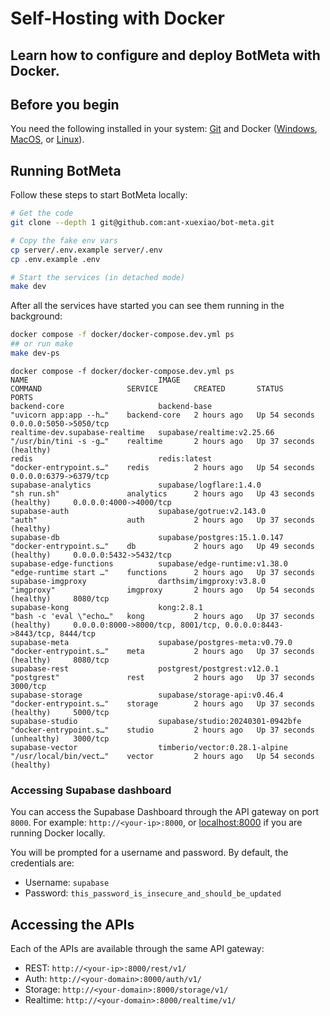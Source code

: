 # Self-Hosting with Docker
Learn how to configure and deploy BotMeta with Docker.
--------------

## Before you begin

You need the following installed in your system: [Git](https://git-scm.com/downloads) and Docker ([Windows](https://docs.docker.com/desktop/install/windows-install/), [MacOS](https://docs.docker.com/desktop/install/mac-install/), or [Linux](https://docs.docker.com/desktop/install/linux-install/)).

## Running BotMeta

Follow these steps to start BotMeta locally:

```sh
# Get the code
git clone --depth 1 git@github.com:ant-xuexiao/bot-meta.git

# Copy the fake env vars
cp server/.env.example server/.env
cp .env.example .env

# Start the services (in detached mode)
make dev
```

After all the services have started you can see them running in the background:

```sh
docker compose -f docker/docker-compose.dev.yml ps
## or run make
make dev-ps
```

```
docker compose -f docker/docker-compose.dev.yml ps
NAME                             IMAGE                              COMMAND                   SERVICE        CREATED       STATUS                      PORTS
backend-core                     backend-base                       "uvicorn app:app --h…"    backend-core   2 hours ago   Up 54 seconds               0.0.0.0:5050->5050/tcp
realtime-dev.supabase-realtime   supabase/realtime:v2.25.66         "/usr/bin/tini -s -g…"    realtime       2 hours ago   Up 37 seconds (healthy)
redis                            redis:latest                       "docker-entrypoint.s…"    redis          2 hours ago   Up 54 seconds               0.0.0.0:6379->6379/tcp
supabase-analytics               supabase/logflare:1.4.0            "sh run.sh"               analytics      2 hours ago   Up 43 seconds (healthy)     0.0.0.0:4000->4000/tcp
supabase-auth                    supabase/gotrue:v2.143.0           "auth"                    auth           2 hours ago   Up 37 seconds (healthy)
supabase-db                      supabase/postgres:15.1.0.147       "docker-entrypoint.s…"    db             2 hours ago   Up 49 seconds (healthy)     0.0.0.0:5432->5432/tcp
supabase-edge-functions          supabase/edge-runtime:v1.38.0      "edge-runtime start …"    functions      2 hours ago   Up 37 seconds
supabase-imgproxy                darthsim/imgproxy:v3.8.0           "imgproxy"                imgproxy       2 hours ago   Up 54 seconds (healthy)     8080/tcp
supabase-kong                    kong:2.8.1                         "bash -c 'eval \"echo…"   kong           2 hours ago   Up 37 seconds (healthy)     0.0.0.0:8000->8000/tcp, 8001/tcp, 0.0.0.0:8443->8443/tcp, 8444/tcp
supabase-meta                    supabase/postgres-meta:v0.79.0     "docker-entrypoint.s…"    meta           2 hours ago   Up 37 seconds (healthy)     8080/tcp
supabase-rest                    postgrest/postgrest:v12.0.1        "postgrest"               rest           2 hours ago   Up 37 seconds               3000/tcp
supabase-storage                 supabase/storage-api:v0.46.4       "docker-entrypoint.s…"    storage        2 hours ago   Up 37 seconds (healthy)     5000/tcp
supabase-studio                  supabase/studio:20240301-0942bfe   "docker-entrypoint.s…"    studio         2 hours ago   Up 37 seconds (unhealthy)   3000/tcp
supabase-vector                  timberio/vector:0.28.1-alpine      "/usr/local/bin/vect…"    vector         2 hours ago   Up 54 seconds (healthy)
```
### Accessing Supabase dashboard

You can access the Supabase Dashboard through the API gateway on port `8000`. For example: `http://<your-ip>:8000`, or [localhost:8000](http://localhost:8000) if you are running Docker locally.

You will be prompted for a username and password. By default, the credentials are:

- Username: `supabase`
- Password: `this_password_is_insecure_and_should_be_updated`

## Accessing the APIs

Each of the APIs are available through the same API gateway:

- REST: `http://<your-ip>:8000/rest/v1/`
- Auth: `http://<your-domain>:8000/auth/v1/`
- Storage: `http://<your-domain>:8000/storage/v1/`
- Realtime: `http://<your-domain>:8000/realtime/v1/`
